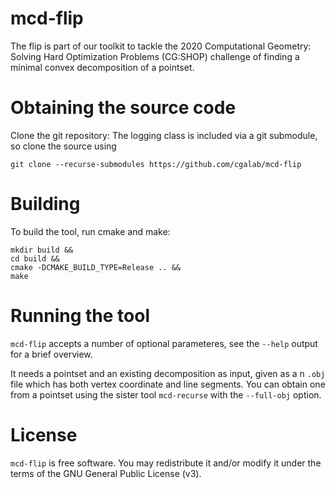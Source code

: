 # mcd-flip

The flip is part of our toolkit to tackle the 2020 Computational Geometry:
Solving Hard Optimization Problems (CG:SHOP) challenge of finding a minimal
convex decomposition of a pointset.

# Obtaining the source code

Clone the git repository:
The logging class is included via a git submodule, so clone the source using

    git clone --recurse-submodules https://github.com/cgalab/mcd-flip

# Building

To build the tool, run cmake and make:

    mkdir build &&
    cd build &&
    cmake -DCMAKE_BUILD_TYPE=Release .. &&
    make

# Running the tool

`mcd-flip` accepts a number of optional parameteres, see the `--help` output
for a brief overview.

It needs a pointset and an existing decomposition as input, given as a n `.obj`
file which has both vertex coordinate and line segments.  You can obtain one
from a pointset using the sister tool `mcd-recurse` with the `--full-obj`
option.

# License

`mcd-flip` is free software.  You may redistribute it and/or modify
it under the terms of the GNU General Public License (v3).
